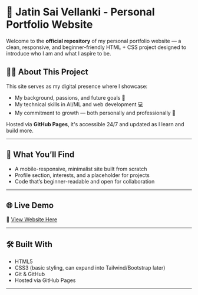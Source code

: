 # 💼 Jatin Sai Vellanki - Personal Portfolio Website

Welcome to the **official repository** of my personal portfolio website — a clean, responsive, and beginner-friendly HTML + CSS project designed to introduce who I am and what I aspire to be.

## 👨‍🎓 About This Project

This site serves as my digital presence where I showcase:
- My background, passions, and future goals 🎯  
- My technical skills in AI/ML and web development 💻  
- My commitment to growth — both personally and professionally 🌱  

Hosted via **GitHub Pages**, it's accessible 24/7 and updated as I learn and build more.

---

## 🧠 What You’ll Find

- A mobile-responsive, minimalist site built from scratch
- Profile section, interests, and a placeholder for projects
- Code that’s beginner-readable and open for collaboration

---

## 🌐 Live Demo

🔗 [View Website Here](https://your-username.github.io/your-repo-name)



---

## 🛠️ Built With

- HTML5  
- CSS3 (basic styling, can expand into Tailwind/Bootstrap later)  
- Git & GitHub  
- Hosted via GitHub Pages  

---

